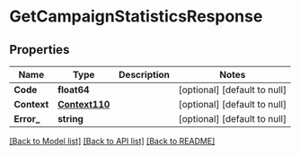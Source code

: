 # GetCampaignStatisticsResponse

## Properties
Name | Type | Description | Notes
------------ | ------------- | ------------- | -------------
**Code** | **float64** |  | [optional] [default to null]
**Context** | [**Context110**](Context110.md) |  | [optional] [default to null]
**Error_** | **string** |  | [optional] [default to null]

[[Back to Model list]](../README.md#documentation-for-models) [[Back to API list]](../README.md#documentation-for-api-endpoints) [[Back to README]](../README.md)


